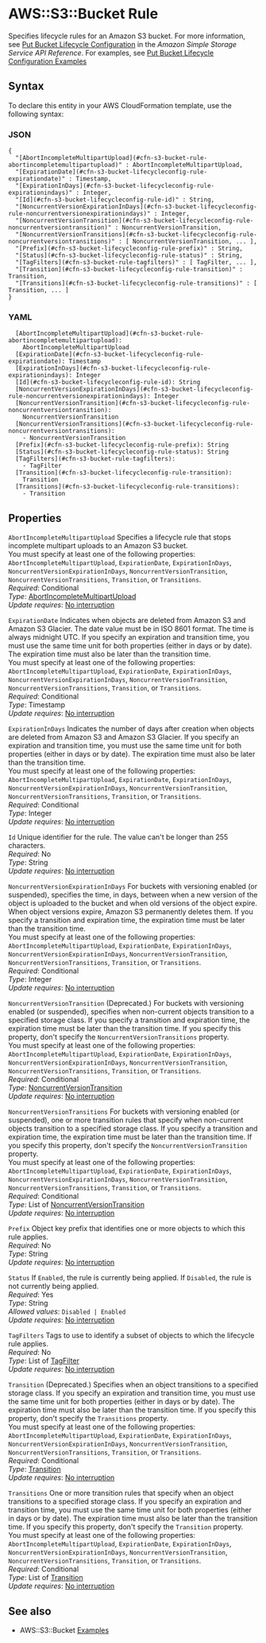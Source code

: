 # AWS::S3::Bucket Rule<a name="aws-properties-s3-bucket-lifecycleconfig-rule"></a>

Specifies lifecycle rules for an Amazon S3 bucket\. For more information, see [Put Bucket Lifecycle Configuration](https://docs.aws.amazon.com/AmazonS3/latest/API/RESTBucketPUTlifecycle.html) in the *Amazon Simple Storage Service API Reference*\. For examples, see [Put Bucket Lifecycle Configuration Examples](https://docs.aws.amazon.com/AmazonS3/latest/API/API_PutBucketLifecycleConfiguration.html#API_PutBucketLifecycleConfiguration_Examples) 

## Syntax<a name="aws-properties-s3-bucket-lifecycleconfig-rule-syntax"></a>

To declare this entity in your AWS CloudFormation template, use the following syntax:

### JSON<a name="aws-properties-s3-bucket-lifecycleconfig-rule-syntax.json"></a>

```
{
  "[AbortIncompleteMultipartUpload](#cfn-s3-bucket-rule-abortincompletemultipartupload)" : AbortIncompleteMultipartUpload,
  "[ExpirationDate](#cfn-s3-bucket-lifecycleconfig-rule-expirationdate)" : Timestamp,
  "[ExpirationInDays](#cfn-s3-bucket-lifecycleconfig-rule-expirationindays)" : Integer,
  "[Id](#cfn-s3-bucket-lifecycleconfig-rule-id)" : String,
  "[NoncurrentVersionExpirationInDays](#cfn-s3-bucket-lifecycleconfig-rule-noncurrentversionexpirationindays)" : Integer,
  "[NoncurrentVersionTransition](#cfn-s3-bucket-lifecycleconfig-rule-noncurrentversiontransition)" : NoncurrentVersionTransition,
  "[NoncurrentVersionTransitions](#cfn-s3-bucket-lifecycleconfig-rule-noncurrentversiontransitions)" : [ NoncurrentVersionTransition, ... ],
  "[Prefix](#cfn-s3-bucket-lifecycleconfig-rule-prefix)" : String,
  "[Status](#cfn-s3-bucket-lifecycleconfig-rule-status)" : String,
  "[TagFilters](#cfn-s3-bucket-rule-tagfilters)" : [ TagFilter, ... ],
  "[Transition](#cfn-s3-bucket-lifecycleconfig-rule-transition)" : Transition,
  "[Transitions](#cfn-s3-bucket-lifecycleconfig-rule-transitions)" : [ Transition, ... ]
}
```

### YAML<a name="aws-properties-s3-bucket-lifecycleconfig-rule-syntax.yaml"></a>

```
  [AbortIncompleteMultipartUpload](#cfn-s3-bucket-rule-abortincompletemultipartupload): 
    AbortIncompleteMultipartUpload
  [ExpirationDate](#cfn-s3-bucket-lifecycleconfig-rule-expirationdate): Timestamp
  [ExpirationInDays](#cfn-s3-bucket-lifecycleconfig-rule-expirationindays): Integer
  [Id](#cfn-s3-bucket-lifecycleconfig-rule-id): String
  [NoncurrentVersionExpirationInDays](#cfn-s3-bucket-lifecycleconfig-rule-noncurrentversionexpirationindays): Integer
  [NoncurrentVersionTransition](#cfn-s3-bucket-lifecycleconfig-rule-noncurrentversiontransition): 
    NoncurrentVersionTransition
  [NoncurrentVersionTransitions](#cfn-s3-bucket-lifecycleconfig-rule-noncurrentversiontransitions): 
    - NoncurrentVersionTransition
  [Prefix](#cfn-s3-bucket-lifecycleconfig-rule-prefix): String
  [Status](#cfn-s3-bucket-lifecycleconfig-rule-status): String
  [TagFilters](#cfn-s3-bucket-rule-tagfilters): 
    - TagFilter
  [Transition](#cfn-s3-bucket-lifecycleconfig-rule-transition): 
    Transition
  [Transitions](#cfn-s3-bucket-lifecycleconfig-rule-transitions): 
    - Transition
```

## Properties<a name="aws-properties-s3-bucket-lifecycleconfig-rule-properties"></a>

`AbortIncompleteMultipartUpload`  <a name="cfn-s3-bucket-rule-abortincompletemultipartupload"></a>
Specifies a lifecycle rule that stops incomplete multipart uploads to an Amazon S3 bucket\.  
You must specify at least one of the following properties: `AbortIncompleteMultipartUpload`, `ExpirationDate`, `ExpirationInDays`, `NoncurrentVersionExpirationInDays`, `NoncurrentVersionTransition`, `NoncurrentVersionTransitions`, `Transition`, or `Transitions`\.  
*Required*: Conditional  
*Type*: [AbortIncompleteMultipartUpload](aws-properties-s3-bucket-abortincompletemultipartupload.md)  
*Update requires*: [No interruption](https://docs.aws.amazon.com/AWSCloudFormation/latest/UserGuide/using-cfn-updating-stacks-update-behaviors.html#update-no-interrupt)

`ExpirationDate`  <a name="cfn-s3-bucket-lifecycleconfig-rule-expirationdate"></a>
Indicates when objects are deleted from Amazon S3 and Amazon S3 Glacier\. The date value must be in ISO 8601 format\. The time is always midnight UTC\. If you specify an expiration and transition time, you must use the same time unit for both properties \(either in days or by date\)\. The expiration time must also be later than the transition time\.  
You must specify at least one of the following properties: `AbortIncompleteMultipartUpload`, `ExpirationDate`, `ExpirationInDays`, `NoncurrentVersionExpirationInDays`, `NoncurrentVersionTransition`, `NoncurrentVersionTransitions`, `Transition`, or `Transitions`\.  
*Required*: Conditional  
*Type*: Timestamp  
*Update requires*: [No interruption](https://docs.aws.amazon.com/AWSCloudFormation/latest/UserGuide/using-cfn-updating-stacks-update-behaviors.html#update-no-interrupt)

`ExpirationInDays`  <a name="cfn-s3-bucket-lifecycleconfig-rule-expirationindays"></a>
Indicates the number of days after creation when objects are deleted from Amazon S3 and Amazon S3 Glacier\. If you specify an expiration and transition time, you must use the same time unit for both properties \(either in days or by date\)\. The expiration time must also be later than the transition time\.  
You must specify at least one of the following properties: `AbortIncompleteMultipartUpload`, `ExpirationDate`, `ExpirationInDays`, `NoncurrentVersionExpirationInDays`, `NoncurrentVersionTransition`, `NoncurrentVersionTransitions`, `Transition`, or `Transitions`\.  
*Required*: Conditional  
*Type*: Integer  
*Update requires*: [No interruption](https://docs.aws.amazon.com/AWSCloudFormation/latest/UserGuide/using-cfn-updating-stacks-update-behaviors.html#update-no-interrupt)

`Id`  <a name="cfn-s3-bucket-lifecycleconfig-rule-id"></a>
Unique identifier for the rule\. The value can't be longer than 255 characters\.  
*Required*: No  
*Type*: String  
*Update requires*: [No interruption](https://docs.aws.amazon.com/AWSCloudFormation/latest/UserGuide/using-cfn-updating-stacks-update-behaviors.html#update-no-interrupt)

`NoncurrentVersionExpirationInDays`  <a name="cfn-s3-bucket-lifecycleconfig-rule-noncurrentversionexpirationindays"></a>
For buckets with versioning enabled \(or suspended\), specifies the time, in days, between when a new version of the object is uploaded to the bucket and when old versions of the object expire\. When object versions expire, Amazon S3 permanently deletes them\. If you specify a transition and expiration time, the expiration time must be later than the transition time\.  
You must specify at least one of the following properties: `AbortIncompleteMultipartUpload`, `ExpirationDate`, `ExpirationInDays`, `NoncurrentVersionExpirationInDays`, `NoncurrentVersionTransition`, `NoncurrentVersionTransitions`, `Transition`, or `Transitions`\.  
*Required*: Conditional  
*Type*: Integer  
*Update requires*: [No interruption](https://docs.aws.amazon.com/AWSCloudFormation/latest/UserGuide/using-cfn-updating-stacks-update-behaviors.html#update-no-interrupt)

`NoncurrentVersionTransition`  <a name="cfn-s3-bucket-lifecycleconfig-rule-noncurrentversiontransition"></a>
\(Deprecated\.\) For buckets with versioning enabled \(or suspended\), specifies when non\-current objects transition to a specified storage class\. If you specify a transition and expiration time, the expiration time must be later than the transition time\. If you specify this property, don't specify the `NoncurrentVersionTransitions` property\.  
You must specify at least one of the following properties: `AbortIncompleteMultipartUpload`, `ExpirationDate`, `ExpirationInDays`, `NoncurrentVersionExpirationInDays`, `NoncurrentVersionTransition`, `NoncurrentVersionTransitions`, `Transition`, or `Transitions`\.  
*Required*: Conditional  
*Type*: [NoncurrentVersionTransition](aws-properties-s3-bucket-lifecycleconfig-rule-noncurrentversiontransition.md)  
*Update requires*: [No interruption](https://docs.aws.amazon.com/AWSCloudFormation/latest/UserGuide/using-cfn-updating-stacks-update-behaviors.html#update-no-interrupt)

`NoncurrentVersionTransitions`  <a name="cfn-s3-bucket-lifecycleconfig-rule-noncurrentversiontransitions"></a>
For buckets with versioning enabled \(or suspended\), one or more transition rules that specify when non\-current objects transition to a specified storage class\. If you specify a transition and expiration time, the expiration time must be later than the transition time\. If you specify this property, don't specify the `NoncurrentVersionTransition` property\.  
You must specify at least one of the following properties: `AbortIncompleteMultipartUpload`, `ExpirationDate`, `ExpirationInDays`, `NoncurrentVersionExpirationInDays`, `NoncurrentVersionTransition`, `NoncurrentVersionTransitions`, `Transition`, or `Transitions`\.  
*Required*: Conditional  
*Type*: List of [NoncurrentVersionTransition](aws-properties-s3-bucket-lifecycleconfig-rule-noncurrentversiontransition.md)  
*Update requires*: [No interruption](https://docs.aws.amazon.com/AWSCloudFormation/latest/UserGuide/using-cfn-updating-stacks-update-behaviors.html#update-no-interrupt)

`Prefix`  <a name="cfn-s3-bucket-lifecycleconfig-rule-prefix"></a>
Object key prefix that identifies one or more objects to which this rule applies\.  
*Required*: No  
*Type*: String  
*Update requires*: [No interruption](https://docs.aws.amazon.com/AWSCloudFormation/latest/UserGuide/using-cfn-updating-stacks-update-behaviors.html#update-no-interrupt)

`Status`  <a name="cfn-s3-bucket-lifecycleconfig-rule-status"></a>
If `Enabled`, the rule is currently being applied\. If `Disabled`, the rule is not currently being applied\.  
*Required*: Yes  
*Type*: String  
*Allowed values*: `Disabled | Enabled`  
*Update requires*: [No interruption](https://docs.aws.amazon.com/AWSCloudFormation/latest/UserGuide/using-cfn-updating-stacks-update-behaviors.html#update-no-interrupt)

`TagFilters`  <a name="cfn-s3-bucket-rule-tagfilters"></a>
Tags to use to identify a subset of objects to which the lifecycle rule applies\.  
*Required*: No  
*Type*: List of [TagFilter](aws-properties-s3-bucket-tagfilter.md)  
*Update requires*: [No interruption](https://docs.aws.amazon.com/AWSCloudFormation/latest/UserGuide/using-cfn-updating-stacks-update-behaviors.html#update-no-interrupt)

`Transition`  <a name="cfn-s3-bucket-lifecycleconfig-rule-transition"></a>
\(Deprecated\.\) Specifies when an object transitions to a specified storage class\. If you specify an expiration and transition time, you must use the same time unit for both properties \(either in days or by date\)\. The expiration time must also be later than the transition time\. If you specify this property, don't specify the `Transitions` property\.  
You must specify at least one of the following properties: `AbortIncompleteMultipartUpload`, `ExpirationDate`, `ExpirationInDays`, `NoncurrentVersionExpirationInDays`, `NoncurrentVersionTransition`, `NoncurrentVersionTransitions`, `Transition`, or `Transitions`\.  
*Required*: Conditional  
*Type*: [Transition](aws-properties-s3-bucket-lifecycleconfig-rule-transition.md)  
*Update requires*: [No interruption](https://docs.aws.amazon.com/AWSCloudFormation/latest/UserGuide/using-cfn-updating-stacks-update-behaviors.html#update-no-interrupt)

`Transitions`  <a name="cfn-s3-bucket-lifecycleconfig-rule-transitions"></a>
One or more transition rules that specify when an object transitions to a specified storage class\. If you specify an expiration and transition time, you must use the same time unit for both properties \(either in days or by date\)\. The expiration time must also be later than the transition time\. If you specify this property, don't specify the `Transition` property\.  
You must specify at least one of the following properties: `AbortIncompleteMultipartUpload`, `ExpirationDate`, `ExpirationInDays`, `NoncurrentVersionExpirationInDays`, `NoncurrentVersionTransition`, `NoncurrentVersionTransitions`, `Transition`, or `Transitions`\.  
*Required*: Conditional  
*Type*: List of [Transition](aws-properties-s3-bucket-lifecycleconfig-rule-transition.md)  
*Update requires*: [No interruption](https://docs.aws.amazon.com/AWSCloudFormation/latest/UserGuide/using-cfn-updating-stacks-update-behaviors.html#update-no-interrupt)

## See also<a name="aws-properties-s3-bucket-lifecycleconfig-rule--seealso"></a>
+ AWS::S3::Bucket [Examples](https://docs.aws.amazon.com/AWSCloudFormation/latest/UserGuide/aws-properties-s3-bucket.html#aws-properties-s3-bucket--examples)

